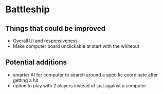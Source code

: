 # Battleship
## Things that could be improved
- Overall UI and responsiveness
- Make computer board unclickable at start with the whiteout

## Potential additions
- smarter AI for computer to search around a specific coordinate after getting a hit
- option to play with 2 players instead of just against a computer
